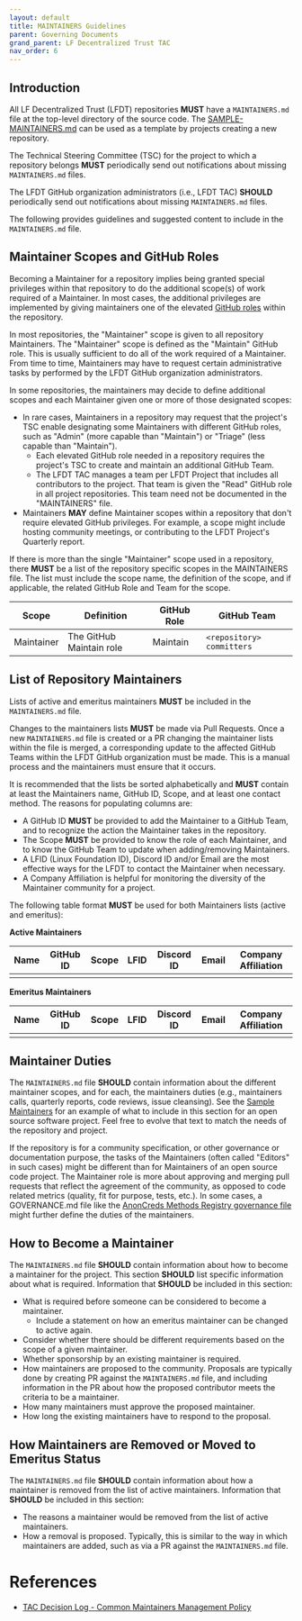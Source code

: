 ```yaml
---
layout: default
title: MAINTAINERS Guidelines
parent: Governing Documents
grand_parent: LF Decentralized Trust TAC
nav_order: 6
---
```

[//]: # (SPDX-License-Identifier: CC-BY-4.0)

## Introduction

All LF Decentralized Trust (LFDT) repositories **MUST** have a `MAINTAINERS.md` file at the top-level directory of the source code. The [SAMPLE-MAINTAINERS.md](./SAMPLE-MAINTAINERS.md) can be used as a template by projects creating a new repository.

The Technical Steering Committee (TSC) for the project to which a repository belongs **MUST** periodically send out notifications about missing `MAINTAINERS.md` files.

The LFDT GitHub organization administrators (i.e., LFDT TAC) **SHOULD** periodically send out notifications about missing `MAINTAINERS.md` files.

The following provides guidelines and suggested content to include in the `MAINTAINERS.md` file.

## Maintainer Scopes and GitHub Roles

Becoming a Maintainer for a repository implies being granted special privileges
within that repository to do the additional scope(s) of work required of a
Maintainer. In most cases, the additional privileges are implemented by giving
maintainers one of the elevated [GitHub
roles](https://docs.github.com/en/organizations/managing-user-access-to-your-organizations-repositories/repository-roles-for-an-organization)
within the repository.

In most repositories, the "Maintainer" scope is given to all repository
Maintainers. The "Maintainer" scope is defined as the "Maintain" GitHub role.
This is usually sufficient to do all of the work required of a Maintainer. From
time to time, Maintainers may have to request certain administrative tasks by
performed by the LFDT GitHub organization administrators.

In some repositories, the maintainers may decide to define additional scopes and
each Maintainer given one or more of those designated scopes:

- In rare cases, Maintainers in a repository may request that the project's TSC enable designating some Maintainers with different GitHub roles, such as "Admin" (more capable than "Maintain") or "Triage" (less capable than "Maintain").
  - Each elevated GitHub role needed in a repository requires the project's TSC to create and maintain an additional GitHub Team.
  - The LFDT TAC manages a team per LFDT Project that includes all contributors to the project. That team is given the "Read" GitHub role in all project repositories. This team need not be documented in the "MAINTAINERS" file.
- Maintainers **MAY** define Maintainer scopes within a repository that don't require
  elevated GitHub privileges. For example, a scope might include hosting
  community meetings, or contributing to the LFDT Project's Quarterly
  report.

If there is more than the single "Maintainer" scope used in a repository, there **MUST** be a list of the repository specific scopes in the MAINTAINERS file. The list must include the scope name, the definition of the scope, and if applicable, the related GitHub Role and Team for the scope.

| Scope      | Definition               | GitHub Role | GitHub Team               |
| ---------- | ------------------------ | ----------- | ------------------------- |
| Maintainer | The GitHub Maintain role | Maintain    | `<repository> committers` |

## List of Repository Maintainers

Lists of active and emeritus maintainers **MUST** be included in the `MAINTAINERS.md` file.

Changes to the maintainers lists **MUST** be made via Pull Requests. Once a new `MAINTAINERS.md` file is created or a PR changing the maintainer lists within the file is merged, a corresponding update to the affected GitHub Teams within the LFDT GitHub organization must be made. This is a manual process and the maintainers must ensure that it occurs.

It is recommended that the lists be sorted alphabetically and **MUST** contain at least the Maintainers name, GitHub ID, Scope, and at least one contact method. The reasons for populating columns are:

- A GitHub ID **MUST** be provided to add the Maintainer to a GitHub Team, and to recognize the action the Maintainer takes in the repository.
- The Scope **MUST** be provided to know the role of each Maintainer, and to know the GitHub Team to update when adding/removing Maintainers.
- A LFID (Linux Foundation ID), Discord ID and/or Email are the most effective ways for the LFDT to contact the Maintainer when necessary.
- A Company Affiliation is helpful for monitoring the diversity of the Maintainer community for a project.

The following table format **MUST** be used for both Maintainers lists (active and emeritus):

**Active Maintainers**

| Name | GitHub ID | Scope | LFID | Discord ID | Email | Company Affiliation |
| ---- | --------- | ----- | ---- | ---------- | ----- | ------------------- |
|      |           |       |      |            |       |                     |

**Emeritus Maintainers**

| Name | GitHub ID | Scope | LFID | Discord ID | Email | Company Affiliation |
| ---- | --------- | ----- | ---- | ---------- | ----- | ------------------- |
|      |           |       |      |            |       |                     |

## Maintainer Duties

The `MAINTAINERS.md` file **SHOULD** contain information about the different
maintainer scopes, and for each, the maintainers duties (e.g., maintainers
calls, quarterly reports, code reviews, issue cleansing). See the [Sample
Maintainers](./SAMPLE-MAINTAINERS.md) for an example of what to include in this
section for an open source software project. Feel free to evolve that text to
match the needs of the repository and project.

If the repository is for a community specification, or other governance or
documentation purpose, the tasks of the Maintainers (often called "Editors"
in such cases) might be different than for Maintainers of an open source code
project. The Maintainer role is more about approving and merging pull requests
that reflect the agreement of the community, as opposed to code related metrics
(quality, fit for purpose, tests, etc.). In some cases, a GOVERNANCE.md file
like the [AnonCreds Methods Registry governance file] might further define the duties of the maintainers.

[AnonCreds Methods Registry governance file]: https://github.com/hyperledger/anoncreds-methods-registry/blob/main/registry/governance.md

## How to Become a Maintainer

The `MAINTAINERS.md` file **SHOULD** contain information about how to become a
maintainer for the project. This section **SHOULD** list specific information
about what is required. Information that **SHOULD** be included in this section:

* What is required before someone can be considered to become a maintainer.
  * Include a statement on how an emeritus maintainer can be changed to active again.
* Consider whether there should be different requirements based on the scope of a given maintainer.
* Whether sponsorship by an existing maintainer is required.
* How maintainers are proposed to the community. Proposals are typically done by creating PR against the `MAINTAINERS.md` file, and including information in the PR about how the proposed contributor meets the criteria to be a maintainer.
* How many maintainers must approve the proposed maintainer.
* How long the existing maintainers have to respond to the proposal.

## How Maintainers are Removed or Moved to Emeritus Status

The `MAINTAINERS.md` file **SHOULD** contain information about how a maintainer is removed from the list of active maintainers. Information that **SHOULD** be included in this section:

* The reasons a maintainer would be removed from the list of active maintainers.
* How a removal is proposed. Typically, this is similar to the way in which maintainers are added, such as via a PR against the `MAINTAINERS.md` file.

# References
* [TAC Decision Log - Common Maintainers Management Policy](https://wiki.hyperledger.org/display/TSC/Common+Maintainers+management+policy)
